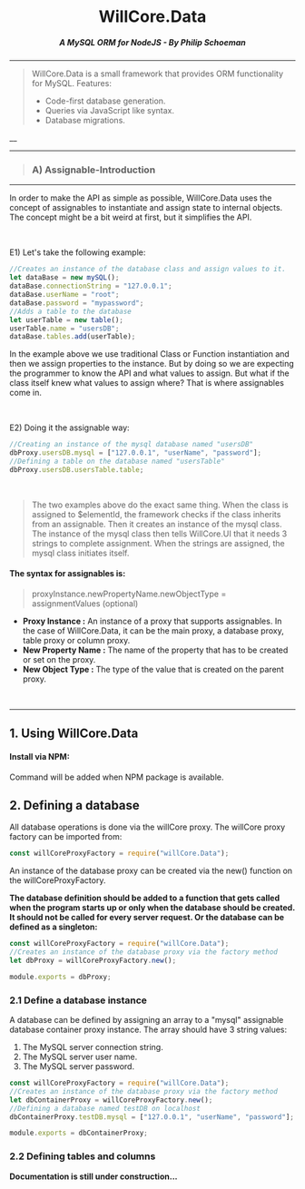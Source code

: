 <p align="center">
<h1 align="center">WillCore.Data</h1>
<h5 align="center">A MySQL ORM for NodeJS - By Philip Schoeman</h5>
</p>

___

> WillCore.Data is a small framework that provides ORM functionality for MySQL. Features:
> * Code-first database generation.
> * Queries via JavaScript like syntax.
> * Database migrations.

__

___
> ### A) Assignable-Introduction
___

In order to make the API as simple as possible, WillCore.Data uses the concept of assignables to instantiate and assign state to internal objects. The concept might be a bit weird at first, but it simplifies the API.

<br/>

E1) Let's take the following example:

```javascript
//Creates an instance of the database class and assign values to it.
let dataBase = new mySQL();
dataBase.connectionString = "127.0.0.1";
dataBase.userName = "root";
dataBase.password = "mypassword";
//Adds a table to the database
let userTable = new table();
userTable.name = "usersDB";
dataBase.tables.add(userTable);
```

In the example above we use traditional Class or Function instantiation and then we assign properties to the instance. But by doing so we are expecting the programmer to know the API and what values to assign. But what if the class itself knew what values to assign where? That is where assignables come in.

<br/>

E2) Doing it the assignable way:

```javascript
//Creating an instance of the mysql database named "usersDB"
dbProxy.usersDB.mysql = ["127.0.0.1", "userName", "password"];
//Defining a table on the database named "usersTable"
dbProxy.usersDB.usersTable.table;
```
<br/>

>The two examples above do the exact same thing. 
When the class is assigned to $elementId, the framework checks if the class inherits from an assignable. Then it creates an instance of the mysql class. The instance of the mysql class then tells WillCore.UI that it needs 3 strings to complete assignment. When the strings are assigned, the mysql class initiates itself.

 #### The syntax for assignables is:
> proxyInstance.newPropertyName.newObjectType = assignmentValues (optional)

* __Proxy Instance :__ An instance of a proxy that supports assignables. In the case of WillCore.Data, it can be the main proxy, a database proxy, table proxy or column proxy.
* __New Property Name :__  The name of the property that has to be created or set on the proxy.
* __New Object Type :__ The type of the value that is created on the parent proxy.

<br/>

___

## 1. Using WillCore.Data

#### Install via NPM:

Command will be added when NPM package is available.

## 2. Defining a database
All database operations is done via the willCore proxy. The willCore proxy factory can be imported from:

```javascript
const willCoreProxyFactory = require("willCore.Data");
```

An instance of the database proxy can be created via the new() function on the willCoreProxyFactory. 

__The database definition should be added to a function that gets called when the program starts up or only when the database should be created. It should not be called for every server request. Or the database can be defined as a singleton:__

```javascript
const willCoreProxyFactory = require("willCore.Data");
//Creates an instance of the database proxy via the factory method
let dbProxy = willCoreProxyFactory.new();

module.exports = dbProxy;
```

### 2.1 Define a database instance
A database can be defined by assigning an array to a "mysql" assignable database container proxy instance. The array should have 3 string values:

1. The MySQL server connection string.
2. The MySQL server user name.
3. The MySQL server password.

```javascript
const willCoreProxyFactory = require("willCore.Data");
//Creates an instance of the database proxy via the factory method
let dbContainerProxy = willCoreProxyFactory.new();
//Defining a database named testDB on localhost
dbContainerProxy.testDB.mysql = ["127.0.0.1", "userName", "password"];

module.exports = dbContainerProxy;
```

### 2.2 Defining tables and columns 

__Documentation is still under construction...__